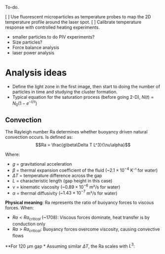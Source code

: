 To-do. 

[  ] Use fluorescent microparticles as temperature probes to map the 2D temperature profile around the laser spot.
[  ] Calibrate temperature response with controlled heating experiments.
 - smaller particles to do PIV experiments?
 - Size particles? 
 - Force balance analysis
 - laser power analysis

# Analysis ideas

- Define the light zone in the first image, then start to doing the number of particles in time and studying the cluster formation. 
- Typical equation for the saturation process (before going 2-D), $N(t) = N_0(1-e^{-t/\tau})$  

## Convection

The Rayleigh number $\mathrm{Ra}$ determines whether buoyancy driven natural convection occurs. 
Is defined as: 
$$Ra = \frac{g\beta\Delta T L^3}{\nu\alpha}$$

Where:

- $g$ = gravitational acceleration 
- $\beta$ = thermal expansion coefficient of the fluid (~$2.1 \times 10^{-4}$ K⁻¹ for water)
- $\Delta T$ = temperature difference across the gap
- $L$ = characteristic length (gap height in this case)
- $\nu$ = kinematic viscosity (~$0.89 \times 10^{-6}$ m²/s for water)
- $\alpha$ = thermal diffusivity (~$1.43 \times 10^{-7}$ m²/s for water)

**Physical meaning**: Ra represents the ratio of buoyancy forces to viscous forces. When:

- $Ra < Ra_{critical}$ (~1708): Viscous forces dominate, heat transfer is by conduction only
- $Ra > Ra_{critical}$: Buoyancy forces overcome viscosity, causing convective flows

**For 120 μm gap * Assuming similar $\Delta T$, the Ra scales with $L^3$:

